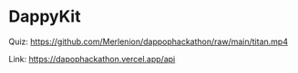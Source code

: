 # DappyKit 

Quiz: https://github.com/Merlenion/dappophackathon/raw/main/titan.mp4

Link: https://dapophackathon.vercel.app/api
